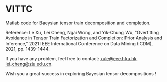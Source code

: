 # VITTC

Matlab code for Baeysian tensor train decomposition and completion. 

Reference: Le Xu, Lei Cheng, Ngai Wong, and Yik-Chung Wu, "Overfitting Avoidance in Tensor Train Factorization and Completion: Prior Analysis and Inference," 2021 IEEE International Conference on Data Mining (ICDM), 2021, pp. 1439-1444.

If you have any problem, feel free to contact: xule@eee.hku.hk, lei_cheng@zju.edu.cn.

Wish you a great success in exploring Bayesian tensor decompositions !
